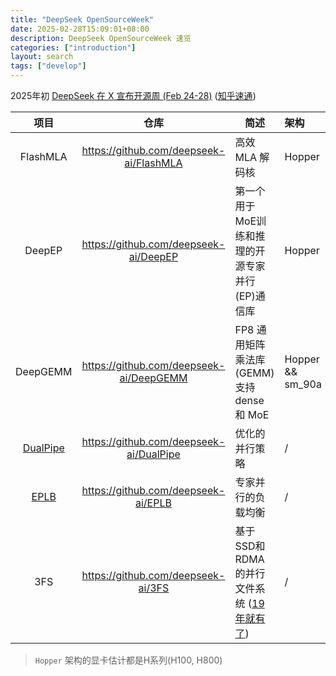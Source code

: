 ```yaml
---
title: "DeepSeek OpenSourceWeek"
date: 2025-02-28T15:09:01+08:00
description: DeepSeek OpenSourceWeek 速览
categories: ["introduction"]
layout: search
tags: ["develop"]
---
```


2025年初 [DeepSeek 在 X 宣布开源周 (Feb 24-28)][1] ([知乎速通][2])

| 项目 | 仓库 | 简述 | 架构 |
| :-: | :-: | ---- | :-- |
| FlashMLA | <https://github.com/deepseek-ai/FlashMLA> | 高效 MLA 解码核 | Hopper |
| DeepEP | <https://github.com/deepseek-ai/DeepEP> | 第一个用于MoE训练和推理的开源专家并行(EP)通信库 | Hopper |
| DeepGEMM | <https://github.com/deepseek-ai/DeepGEMM> | FP8 通用矩阵乘法库(GEMM) 支持 dense 和 MoE | Hopper && sm_90a |
| [DualPipe](#dualpipe) | <https://github.com/deepseek-ai/DualPipe> | 优化的并行策略 | / |
| [EPLB](#eplb) | <https://github.com/deepseek-ai/EPLB> | 专家并行的负载均衡 |/ |
| 3FS | <https://github.com/deepseek-ai/3FS> | 基于SSD和RDMA的并行文件系统 ([19年就有了][3]) | / |

> `Hopper` 架构的显卡估计都是H系列(H100, H800)


[1]: https://x.com/deepseek_ai/status/1892786555494019098
[2]: https://www.zhihu.com/question/13613217943/answer/112585723186
[3]: https://www.high-flyer.cn/blog/3fs/